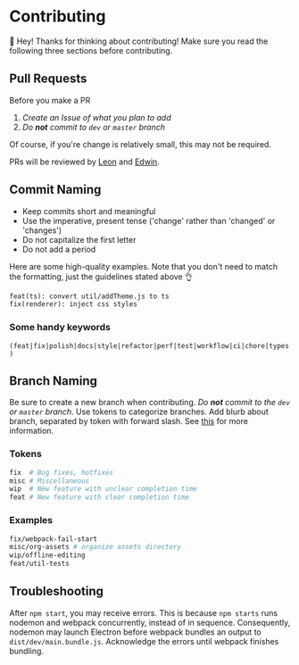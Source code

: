 # Contributing

👋 Hey! Thanks for thinking about contributing! Make sure you read the following three sections before contributing.

## Pull Requests

Before you make a PR

1. *Create an Issue of what you plan to add*
2. *Do **not** commit to `dev` or `master` branch*

Of course, if you're change is relatively small, this may not be required.

PRs will be reviewed by [Leon](https://github.com/leon332157) and [Edwin](https://github.com/EanKeen).

## Commit Naming

* Keep commits short and meaningful
* Use the imperative, present tense ('change' rather than 'changed' or 'changes')
* Do not capitalize the first letter
* Do not add a period

Here are some high-quality examples. Note that you don't need to match the formatting, just the guidelines stated above :ok_hand:

```md
feat(ts): convert util/addTheme.js to ts
fix(renderer): inject css styles
```

### Some handy keywords

`(feat|fix|polish|docs|style|refactor|perf|test|workflow|ci|chore|types)`

## Branch Naming

Be sure to create a new branch when contributing. *Do **not** commit to the `dev` or `master` branch*. Use tokens to categorize branches. Add blurb about branch, separated by token with forward slash. See [this](https://stackoverflow.com/a/6065944) for more information.

### Tokens

```bash
fix  # Bug fixes, hotfixes
misc # Miscellaneous
wip  # New feature with unclear completion time
feat # New feature with clear completion time
```

### Examples

```bash
fix/webpack-fail-start
misc/org-assets # organize assets directory
wip/offline-editing
feat/util-tests
```

## Troubleshooting

After `npm start`, you may receive errors. This is because `npm starts` runs nodemon and webpack concurrently, instead of in sequence. Consequently, nodemon may launch Electron before webpack bundles an output to `dist/dev/main.bundle.js`. Acknowledge the errors until webpack finishes bundling.